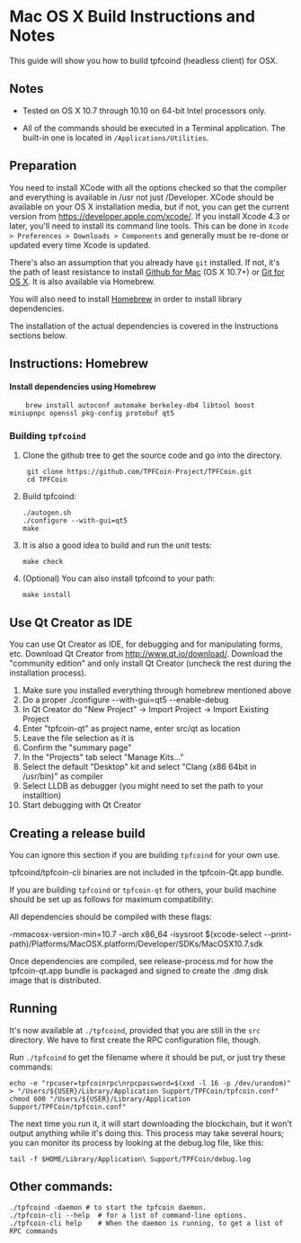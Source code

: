 Mac OS X Build Instructions and Notes
====================================
This guide will show you how to build tpfcoind (headless client) for OSX.

Notes
-----

* Tested on OS X 10.7 through 10.10 on 64-bit Intel processors only.

* All of the commands should be executed in a Terminal application. The
built-in one is located in `/Applications/Utilities`.

Preparation
-----------

You need to install XCode with all the options checked so that the compiler
and everything is available in /usr not just /Developer. XCode should be
available on your OS X installation media, but if not, you can get the
current version from https://developer.apple.com/xcode/. If you install
Xcode 4.3 or later, you'll need to install its command line tools. This can
be done in `Xcode > Preferences > Downloads > Components` and generally must
be re-done or updated every time Xcode is updated.

There's also an assumption that you already have `git` installed. If
not, it's the path of least resistance to install [Github for Mac](https://mac.github.com/)
(OS X 10.7+) or
[Git for OS X](https://code.google.com/p/git-osx-installer/). It is also
available via Homebrew.

You will also need to install [Homebrew](http://brew.sh) in order to install library
dependencies.

The installation of the actual dependencies is covered in the Instructions
sections below.

Instructions: Homebrew
----------------------

#### Install dependencies using Homebrew

        brew install autoconf automake berkeley-db4 libtool boost miniupnpc openssl pkg-config protobuf qt5

### Building `tpfcoind`

1. Clone the github tree to get the source code and go into the directory.

        git clone https://github.com/TPFCoin-Project/TPFCoin.git
        cd TPFCoin

2.  Build tpfcoind:

        ./autogen.sh
        ./configure --with-gui=qt5
        make

3.  It is also a good idea to build and run the unit tests:

        make check

4.  (Optional) You can also install tpfcoind to your path:

        make install

Use Qt Creator as IDE
------------------------
You can use Qt Creator as IDE, for debugging and for manipulating forms, etc.
Download Qt Creator from http://www.qt.io/download/. Download the "community edition" and only install Qt Creator (uncheck the rest during the installation process).

1. Make sure you installed everything through homebrew mentioned above
2. Do a proper ./configure --with-gui=qt5 --enable-debug
3. In Qt Creator do "New Project" -> Import Project -> Import Existing Project
4. Enter "tpfcoin-qt" as project name, enter src/qt as location
5. Leave the file selection as it is
6. Confirm the "summary page"
7. In the "Projects" tab select "Manage Kits..."
8. Select the default "Desktop" kit and select "Clang (x86 64bit in /usr/bin)" as compiler
9. Select LLDB as debugger (you might need to set the path to your installtion)
10. Start debugging with Qt Creator

Creating a release build
------------------------
You can ignore this section if you are building `tpfcoind` for your own use.

tpfcoind/tpfcoin-cli binaries are not included in the tpfcoin-Qt.app bundle.

If you are building `tpfcoind` or `tpfcoin-qt` for others, your build machine should be set up
as follows for maximum compatibility:

All dependencies should be compiled with these flags:

 -mmacosx-version-min=10.7
 -arch x86_64
 -isysroot $(xcode-select --print-path)/Platforms/MacOSX.platform/Developer/SDKs/MacOSX10.7.sdk

Once dependencies are compiled, see release-process.md for how the tpfcoin-qt.app
bundle is packaged and signed to create the .dmg disk image that is distributed.

Running
-------

It's now available at `./tpfcoind`, provided that you are still in the `src`
directory. We have to first create the RPC configuration file, though.

Run `./tpfcoind` to get the filename where it should be put, or just try these
commands:

    echo -e "rpcuser=tpfcoinrpc\nrpcpassword=$(xxd -l 16 -p /dev/urandom)" > "/Users/${USER}/Library/Application Support/TPFCoin/tpfcoin.conf"
    chmod 600 "/Users/${USER}/Library/Application Support/TPFCoin/tpfcoin.conf"

The next time you run it, it will start downloading the blockchain, but it won't
output anything while it's doing this. This process may take several hours;
you can monitor its process by looking at the debug.log file, like this:

    tail -f $HOME/Library/Application\ Support/TPFCoin/debug.log

Other commands:
-------

    ./tpfcoind -daemon # to start the tpfcoin daemon.
    ./tpfcoin-cli --help  # for a list of command-line options.
    ./tpfcoin-cli help    # When the daemon is running, to get a list of RPC commands
